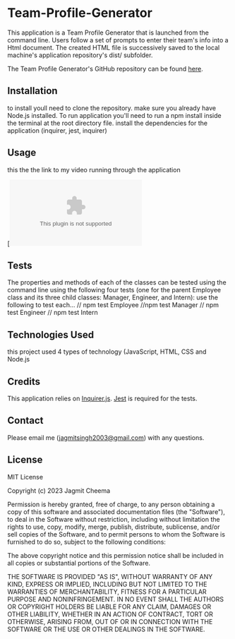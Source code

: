 # Team-Profile-Generator
This application is a Team Profile Generator that is launched from the command line. Users follow a set of prompts to enter their team's info into a Html document. The created HTML file is successively saved to the local machine's application repository's dist/ subfolder.

The Team Profile Generator's GitHub repository can be found [here](https://github.com/007jag/Team-Profile-Generator).


## Installation

to install youll need to clone the repository. make sure you already have Node.js installed. To run application you'll need to run a npm install inside the terminal at the root directory file. install the dependencies for the application (inquirer, jest, inquirer)

## Usage

this the the link to my video running through the application 

[![preview](www.youtube.com)


## Tests

The properties and methods of each of the classes can be tested using the command line using the following four tests (one for the parent Employee class and its three child classes: Manager, Engineer, and Intern):
use the following to test each...
// npm test Employee
//npm test Manager
// npm test Engineer
// npm test Intern


## Technologies Used

this project used 4 types of technology (JavaScript, HTML, CSS and Node.js

## Credits

This application relies on [Inquirer.js](https://www.npmjs.com/package/inquirer). [Jest](https://www.npmjs.com/package/jest) is required for the tests.


## Contact
Please email me (jagmitsingh2003@gmail.com) with any questions.


## License

MIT License

Copyright (c) 2023 Jagmit Cheema

Permission is hereby granted, free of charge, to any person obtaining a copy
of this software and associated documentation files (the "Software"), to deal
in the Software without restriction, including without limitation the rights
to use, copy, modify, merge, publish, distribute, sublicense, and/or sell
copies of the Software, and to permit persons to whom the Software is
furnished to do so, subject to the following conditions:

The above copyright notice and this permission notice shall be included in all
copies or substantial portions of the Software.

THE SOFTWARE IS PROVIDED "AS IS", WITHOUT WARRANTY OF ANY KIND, EXPRESS OR
IMPLIED, INCLUDING BUT NOT LIMITED TO THE WARRANTIES OF MERCHANTABILITY,
FITNESS FOR A PARTICULAR PURPOSE AND NONINFRINGEMENT. IN NO EVENT SHALL THE
AUTHORS OR COPYRIGHT HOLDERS BE LIABLE FOR ANY CLAIM, DAMAGES OR OTHER
LIABILITY, WHETHER IN AN ACTION OF CONTRACT, TORT OR OTHERWISE, ARISING FROM,
OUT OF OR IN CONNECTION WITH THE SOFTWARE OR THE USE OR OTHER DEALINGS IN THE
SOFTWARE.
